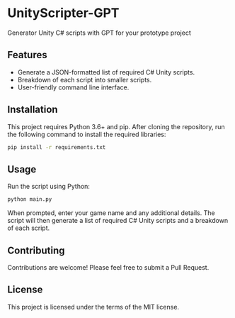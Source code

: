 # UnityScripter-GPT
Generator Unity C# scripts with GPT for your prototype project

## Features

- Generate a JSON-formatted list of required C# Unity scripts.
- Breakdown of each script into smaller scripts.
- User-friendly command line interface.

## Installation

This project requires Python 3.6+ and pip. After cloning the repository, run the following command to install the required libraries:

```bash
pip install -r requirements.txt
```

## Usage
Run the script using Python:
```bash
python main.py
```
When prompted, enter your game name and any additional details. The script will then generate a list of required C# Unity scripts and a breakdown of each script.

## Contributing
Contributions are welcome! Please feel free to submit a Pull Request.

## License
This project is licensed under the terms of the MIT license.
